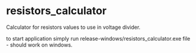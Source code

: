 # resistors_calculator
Calculator for resistors values to use in voltage divider.

to start application simply run release-windows/resistors_calculator.exe file - should work on windows.
